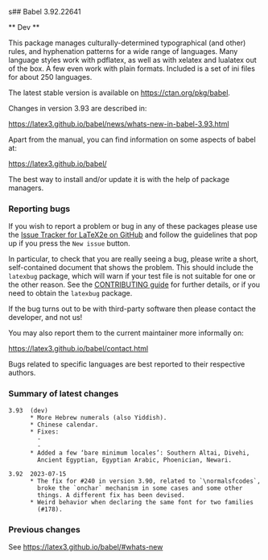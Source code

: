 s## Babel 3.92.22641

** Dev **

This package manages culturally-determined typographical (and other)
rules, and hyphenation patterns for a wide range of languages. Many
language styles work with pdflatex, as well as with xelatex and
lualatex out of the box. A few even work with plain formats. Included
is a set of ini files for about 250 languages.

The latest stable version is available on <https://ctan.org/pkg/babel>.

Changes in version 3.93 are described in:

https://latex3.github.io/babel/news/whats-new-in-babel-3.93.html

Apart from the manual, you can find information on some aspects of babel at:

https://latex3.github.io/babel/

The best way to install and/or update it is with the help of package
managers.

### Reporting bugs

If you wish to report a problem or bug in any of these packages please
use the
[Issue Tracker for LaTeX2e on GitHub](https://github.com/latex3/babel/issues)
and follow the guidelines that pop up if you press the `New issue`
button.

In particular, to check that you are really seeing a bug, please write
a short, self-contained document that shows the problem. This should
include the `latexbug` package, which will warn if your test file is
not suitable for one or the other reason. See the
[CONTRIBUTING guide](https://github.com/latex3/latex2e/blob/master/CONTRIBUTING.md)
for further details, or if you need to obtain the `latexbug` package.

If the bug turns out to be with third-party software then please
contact the developer, and not us!

You may also report them to the current maintainer more informally on:

   https://latex3.github.io/babel/contact.html

Bugs related to specific languages are best reported to their
respective authors.

### Summary of latest changes
```
3.93  (dev)
      * More Hebrew numerals (also Yiddish).
      * Chinese calendar.
      * Fixes:
        -
        -
      * Added a few ‘bare minimum locales’: Southern Altai, Divehi,
        Ancient Egyptian, Egyptian Arabic, Phoenician, Newari.

3.92  2023-07-15
      * The fix for #240 in version 3.90, related to `\normalsfcodes`,
        broke the `onchar` mechanism in some cases and some other
        things. A different fix has been devised.
      * Weird behavior when declaring the same font for two families
        (#178).
```

### Previous changes

See https://latex3.github.io/babel/#whats-new
